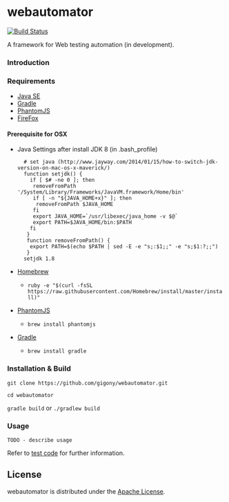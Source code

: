webautomator
============
[![Build Status](https://travis-ci.org/gigony/webautomator.svg)](https://travis-ci.org/gigony/webautomator)

A framework for Web testing automation (in development).

### Introduction

### Requirements

- [Java SE](http://www.oracle.com/technetwork/java/javase/downloads/index.html)
- [Gradle](http://www.gradle.org)
- [PhantomJS](http://phantomjs.org/)
- [FireFox](https://www.mozilla.org/en-US/firefox/new/)

#### Prerequisite for OSX
- Java Settings after install JDK 8 (in .bash_profile)

        # set java (http://www.jayway.com/2014/01/15/how-to-switch-jdk-version-on-mac-os-x-maverick/)
        function setjdk() {
          if [ $# -ne 0 ]; then
           removeFromPath '/System/Library/Frameworks/JavaVM.framework/Home/bin'
           if [ -n "${JAVA_HOME+x}" ]; then
            removeFromPath $JAVA_HOME
           fi
           export JAVA_HOME=`/usr/libexec/java_home -v $@`
           export PATH=$JAVA_HOME/bin:$PATH
          fi
         }
         function removeFromPath() {
          export PATH=$(echo $PATH | sed -E -e "s;:$1;;" -e "s;$1:?;;")
         }
        setjdk 1.8
- [Homebrew](http://brew.sh/) 
  - `ruby -e "$(curl -fsSL https://raw.githubusercontent.com/Homebrew/install/master/install)"`
- [PhantomJS](http://phantomjs.org/)
  - `brew install phantomjs`
- [Gradle](http://www.gradle.org)
  - `brew install gradle`


### Installation & Build

  `git clone https://github.com/gigony/webautomator.git`
  
  `cd webautomator`
  
  `gradle build`   or `./gradlew build`

### Usage

`TODO - describe usage` 


Refer to [test code](webAutomator-core/src/test/java/edu/unl/webautomator/core) for further information.

License
-------
webautomator is distributed under the [Apache License](http://www.apache.org/licenses/LICENSE-2.0.html).

